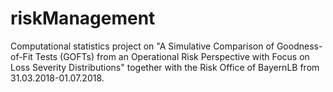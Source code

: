# riskManagement
Computational statistics project on "A Simulative Comparison of Goodness-of-Fit Tests (GOFTs) from an Operational Risk Perspective with Focus on Loss Severity Distributions" together with the Risk Office of BayernLB from 31.03.2018-01.07.2018.
